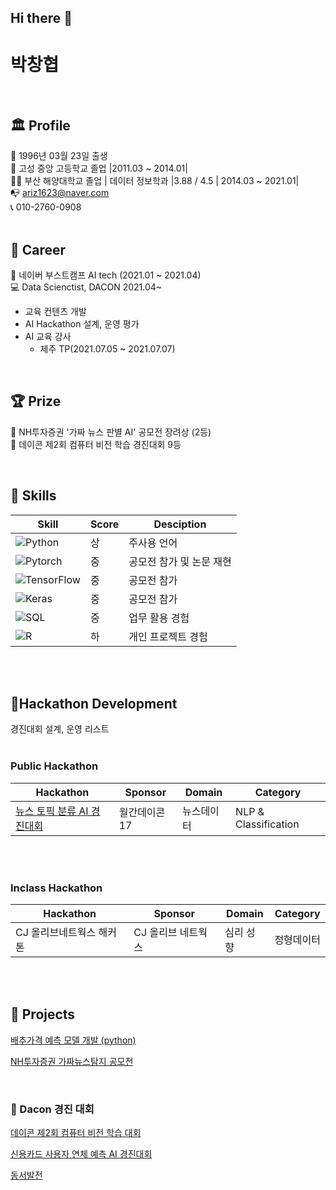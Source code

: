 ## Hi there 👋

# 박창협  
<br/>  

## 🏛 Profile


👶 1996년 03월 23일 출생  
🏫 고성 중앙 고등학교 졸업 |2011.03 ~ 2014.01|  
👨‍🎓 부산 해양대학교 졸업 | 데이터 정보학과 |3.88 / 4.5 | 2014.03 ~ 2021.01|  
📭 ariz1623@naver.com  
📞 010-2760-0908  
<br/>  



## 🏢 Career

🏈 네이버 부스트캠프 AI tech (2021.01 ~ 2021.04)   
💻 Data Scienctist, DACON 2021.04~  
  - 교육 컨텐츠 개발 
  - AI Hackathon 설계, 운영 평가
  - AI 교육 강사 
    - 제주 TP(2021.07.05 ~ 2021.07.07)
   
<br/>  

## 🏆 Prize 
🏅 NH투자증권 '가짜 뉴스 판별 AI' 공모전 장려상 (2등)   
🏅 데이콘 제2회 컴퓨터 비전 학습 경진대회 9등   

<br/>


## 🌠 Skills

| Skill | Score | Desciption |
| ------ | ------ | ----- |
| ![Python](https://img.shields.io/badge/Python-3776AB?style=flat-square&logo=Python&logoColor=white)| 상 | 주사용 언어 |
| ![Pytorch](https://img.shields.io/badge/PyTorch-EE4C2C?style=flat-square&logo=PyTorch&logoColor=white) | 중 | 공모전 참가 및 논문 재현 |
| ![TensorFlow](https://img.shields.io/badge/TensorFlow-FF6F00?style=flat-square&logo=TensorFlow&logoColor=white)| 중 | 공모전 참가 |
| ![Keras](https://img.shields.io/badge/Keras-D00000?style=flat-square&logo=Keras&logoColor=white) | 중 | 공모전 참가 |
| ![SQL](https://img.shields.io/badge/MySQL-4479A1?style=flat-square&logo=MySQL&logoColor=white) | 중 | 업무 활용 경험 |
| ![R](https://img.shields.io/badge/R-276DC3?style=flat-square&logo=R&logoColor=white) | 하 | 개인 프로젝트 경험 |

<br/>
<br/>  

## 📝Hackathon Development

경진대회 설계, 운영 리스트
<br/>
<br/>  

### Public Hackathon 

| Hackathon | Sponsor | Domain | Category |
| ------ | ------ | ------ | -----|
|[뉴스 토픽 분류 AI 경진대회](https://dacon.io/competitions/official/235747/codeshare)|월간데이콘17|뉴스데이터|NLP & Classification|
<br/>  
<br/>  

### Inclass Hackathon 

| Hackathon | Sponsor | Domain | Category |
| ------ | ------ | ------ | -----|
|CJ 올리브네트웍스 해커톤|CJ 올리브 네트웍스|심리 성향|정형데이터|

<br/>  
<br/>  

## 🌠 Projects
  
[배추가격 예측 모델 개발 (python)](https://www.notion.so/python-f4b0b525e83c4eb1a050e51622d93471)

[NH투자증권 가짜뉴스탐지 공모전](https://github.com/parkchanghyup/Dacon/tree/main/NH%ED%88%AC%EC%9E%90%EC%A6%9D%EA%B6%8C_%EA%B0%80%EC%A7%9C%EB%89%B4%EC%8A%A4%ED%83%90%EC%A7%80%EC%95%8C%EA%B3%A0%EB%A6%AC%EC%A6%98)

<br/>  



### 🥝 Dacon 경진 대회

[데이콘 제2회 컴퓨터 비전 학습 대회](https://www.notion.so/2-2be8698503c7417ba1db27cdaf6dac10)

[신용카드 사용자 연체 예측 AI 경진대회](https://github.com/parkchanghyup/Dacon/tree/main/%EC%8B%A0%EC%9A%A9%EC%B9%B4%EB%93%9C%20%EC%82%AC%EC%9A%A9%EC%9E%90%20%EC%97%B0%EC%B2%B4%20%EC%98%88%EC%B8%A1%20AI%20%EA%B2%BD%EC%A7%84%EB%8C%80%ED%9A%8C)

[동서발전](https://github.com/parkchanghyup/Dacon/tree/main/%EB%8F%99%EC%84%9C%EB%B0%9C%EC%A0%84)

<!--
**parkchanghyup/parkchanghyup** is a ✨ _special_ ✨ repository because its `README.md` (this file) appears on your GitHub profile.

Here are some ideas to get you started:

- 🔭 I’m currently working on ...
- 🌱 I’m currently learning ...
- 👯 I’m looking to collaborate on ...
- 🤔 I’m looking for help with ...
- 💬 Ask me about ...
- 📫 How to reach me: ...
- 😄 Pronouns: ...
- ⚡ Fun fact: ...
-->
